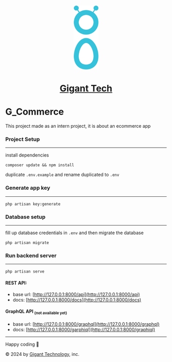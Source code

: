 <p align="center">
<a href="https://www.gigant.tech" target="_blank">
<img src="./public/Img/GigantLogo.png" height="200" alt="Gigants Logo">
<h1 align="center">Gigant Tech</h1>
</a>

# G_Commerce

This project made as an intern project, it is about an ecommerce app

### Project Setup

---
install dependencies

```shell
composer update && npm install
```

duplicate `.env.example` and rename duplicated to `.env`

### Generate app key

---

```shell
php artisan key:generate
```

### Database setup

---
fill up database credentials in `.env` and then migrate the database

```shell
php artisan migrate
```

### Run backend server

---

```shell
php artisan serve 
```

#### REST API:

- base url: [http://127.0.0.1:8000/api](http://127.0.0.1:8000/api)
- docs: [http://127.0.0.1:8000/docs](http://127.0.0.1:8000/docs)

#### GraphQL API <sub>(not available yet)</sub>

- base url: [http://127.0.0.1:8000/graphql](http://127.0.0.1:8000/graphql)
- docs: [http://127.0.0.1:8000/garphiql](http://127.0.0.1:8000/graphiql)

---

Happy coding 🥰

&copy; 2024 by [Gigant Technology](https://www.gigant.tech/), inc.
